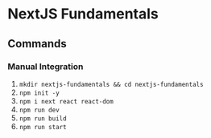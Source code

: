 # NextJS Fundamentals

## Commands

### Manual Integration
1. `mkdir nextjs-fundamentals && cd nextjs-fundamentals`
2. `npm init -y`
3. `npm i next react react-dom`
4. `npm run dev`
5. `npm run build`
6. `npm run start`